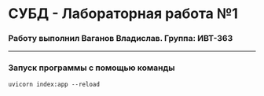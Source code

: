 # СУБД - Лабораторная работа №1
### Работу выполнил Ваганов Владислав. Группа: ИВТ-363
----
### Запуск программы с помощью команды
```uvicorn index:app --reload```
